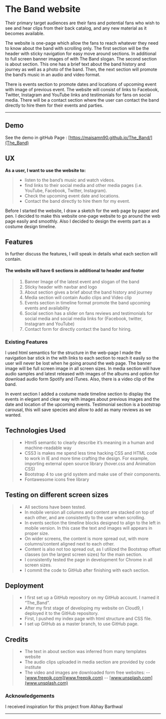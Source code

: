 The Band website 
===================


Their primary target audiences are their fans and potential fans who wish to see and hear clips from their back catalog, and any new material as it becomes available.

The website is one-page which allow the fans to reach whatever they need to know about the band with scrolling only. The first section will be the header with sticky navigation for easy move around sections. In additional to full screen banner images of with The Band slogan. The second section is about section. This one has a brief text about the band history and journey as well as a photo of the band. Then, the next section will promote the band’s music in an audio and video format. 

There is events section to promote dates and locations of upcoming event with image of previous event. The website will consist of links to Facebook, Twitter, Instagram and YouTube links and testimonials for fans on social media. There will be a contact section where the user can contact the band directly to hire them for their events and parties. 

----------

Demo
---------
See the demo in gitHub Page : [https://maisamn90.github.io/The_Band/](The_Band)

UX
---------
 **As a user, I want to use the website to:**

> - listen to the band’s music and watch videos.
> - find links to their social media and other media pages (i.e. YouTube, Facebook, Twitter, Instagram).
> - Check the upcoming event date and locations.
> - Contact the band directly to hire them for my event.

Before I started the website, I draw a sketch for the web page by paper and pen.
I decided to make this website one-page website to go around the web page easily and smoothly.
Also I decided to design the events part as a costume design timeline.

Features
--------
In further discuss the features, I will speak in details what each section will contain.

#### The website will have 6 sections in additional to header and footer

> 1.	Banner Image of the latest event and slogan of the band
> 2.	Sticky header with navbar and logo 
> 3.	About section gives a brief about the band history and journey 
> 4.	Media section will contain Audio clips and Video clip 
> 5.	Events section in timeline format promote the band upcoming events and availability
> 6.	Social section has a slider on fans reviews and testimonials for social media and social media links for (Facebook, twitter, Instagram and YouTube) 
> 7.	Contact form for directly contact the band for hiring.

### Existing Features

I used html semantics for the structure in the web-page I made the navigation bar stick in the with links to each section to reach it easily so the user will never be lost when he going around the web page. The banner image will be full screen image in all screen sizes. In media section will have audio samples and latest released with images of the albums and option for download audio form Spotify and iTunes.  Also, there is a video clip of the band. 

In event section I added a costume made timeline section to display the events in elegant and clear way with images about previous images and the date and location of the upcoming events. Testimonial section is a bootstrap carousal, this will save species and allow to add as many reviews as we wanted.


Technologies Used
---
> -	Html5 semantic to clearly describe it’s meaning in a human and machine-readable way
> - CSS3 is makes me spend less time hacking CSS and HTML code to work in IE and more time crafting the design. For example, importing external open source library (hover.css and Animation CSS) 
> - Bootstrap 4 to use grid system and make use of their components.
> - Fontawesome icons free library 

Testing on different screen sizes
-----
> - All sections have been tested.
> - In mobile version all columns and content are stacked on top of each other, and are consistently to the user when scrolling.
> - In events section the timeline blocks designed to align to the left in mobile version. In this case the text and images will appears in proper size.
> - On wider screens, the content is more spread out, with more columns/content aligned next to each other.
> - Content is also not too spread out, as I utilized the Bootstrap offset classes (on the largest screen sizes) for the main section.
> - I consistently tested the page in development for Chrome in all screen sizes.
> - I commit the code to GitHub after finishing with each section.

Deployment
----
> - I first set up a GitHub repository on my GitHub account. I named it “The_Band”.
> - After my first stage of developing my website on Cloud9, I deployed it to the GitHub repository.
> - First, I pushed my index page with html structure and CSS file.
> - I set up GitHub as a master branch, to use GitHub page.

Credits
----
> -	The text in about section was inferred from many templates website
> -	The audio clips uploaded in media section are provided by code institute
> -	The video and images are downloaded form free websites:
>--	 [www.freepik.com](www.freepik.com) 
>--	[www.unsplash.com](www.unsplash.com)

### Acknowledgements
I received inspiration for this project from Abhay Barthwal 

----------
